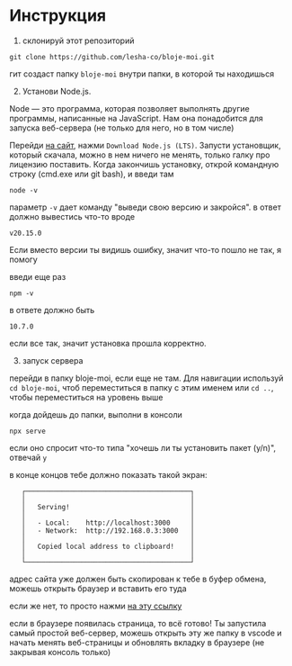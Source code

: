 # Инструкция

1. склонируй этот репозиторий 

```shell
git clone https://github.com/lesha-co/bloje-moi.git
```

гит создаст папку `bloje-moi` внутри папки, в которой ты находишься

2. Установи Node.js.

Node — это программа, которая позволяет выполнять другие программы, написанные на JavaScript. Нам она понадобится для запуска веб-сервера (не только для него, но в том числе)

Перейди [на сайт](https://nodejs.org/), нажми `Download Node.js (LTS)`.
Запусти установщик, который скачала, можно в нем ничего не менять, только галку про лицензию поставить. Когда закончишь установку, открой командную строку (cmd.exe или git bash), и введи там 

```shell
node -v
```
параметр `-v` дает команду "выведи свою версию и закройся". в ответ должно вывестись что-то вроде

```
v20.15.0
```

Если вместо версии ты видишь ошибку, значит что-то пошло не так, я помогу

введи еще раз 
```shell
npm -v
```
в ответе должно быть 
```
10.7.0
```

если все так, значит установка прошла корректно.

3. запуск сервера

перейди в папку bloje-moi, если еще не там. Для навигации используй `cd bloje-moi`, чтоб переместиться в папку с этим именем или `cd ..`, чтобы переместиться на уровень выше

когда дойдешь до папки, выполни в консоли

```
npx serve 
```

если оно спросит что-то типа "хочешь ли ты установить пакет (y/n)", отвечай `y`

в конце концов тебе должно показать такой экран:

```
   ┌─────────────────────────────────────────┐
   │                                         │
   │   Serving!                              │
   │                                         │
   │   - Local:    http://localhost:3000     │
   │   - Network:  http://192.168.0.3:3000   │
   │                                         │
   │   Copied local address to clipboard!    │
   │                                         │
   └─────────────────────────────────────────┘
```

адрес сайта уже должен быть скопирован к тебе в буфер обмена, можешь открыть браузер и вставить его туда

если же нет, то просто нажми [на эту ссылку](http://localhost:3000)

если в браузере появилась страница, то всё готово! Ты запустила самый простой веб-сервер, можешь открыть эту же папку в vscode и начать менять веб-страницы и обновлять вкладку в браузере (не закрывая консоль только)